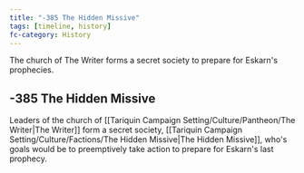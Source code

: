 ```yaml
---
title: "-385 The Hidden Missive"
tags: [timeline, history]
fc-category: History
---
```

<span class='ob-timelines'
	data-date='-385-00-00-00'
	data-title='The Hidden Missive'
	data-class='orange'>The church of The Writer forms a secret society to prepare for Eskarn's prophecies.</span>
## -385 The Hidden Missive
Leaders of the church of [[Tariquin Campaign Setting/Culture/Pantheon/The Writer|The Writer]] form a secret society, [[Tariquin Campaign Setting/Culture/Factions/The Hidden Missive|The Hidden Missive]], who's goals would be to preemptively take action to prepare for Eskarn's last prophecy.


